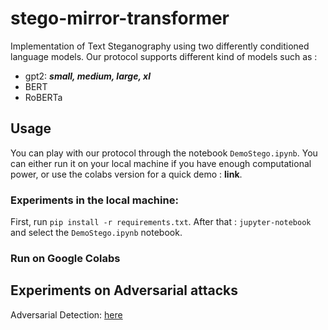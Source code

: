 # stego-mirror-transformer
Implementation of Text Steganography using two differently conditioned language models. Our protocol supports different kind of models such as :

* gpt2: ***small, medium, large, xl***
* BERT
* RoBERTa

## Usage

You can play with our protocol through the notebook ```DemoStego.ipynb```. You can either run it on your local machine if you have enough computational power, or use the colabs version for a quick demo : **link**.

### Experiments in the local machine:

First, run ```pip install -r requirements.txt```. After that :
```jupyter-notebook``` and select the ```DemoStego.ipynb``` notebook.


### Run on Google Colabs


## Experiments on Adversarial attacks

Adversarial Detection: [here](https://colab.research.google.com/drive/1HKIk6sDs5lL7j2IZ6skX6MIbI4dSxl11?usp=sharing)
